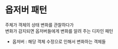 # 옵저버 패턴
주체가 객체의 상태 변화를 관찰하다가      
변화가 감지되면 옵저버들에게 변화를 알려 주는 디자인 패턴
- 옵저버 : 해당 객체 수정으로 인해서 변화하는 객체들